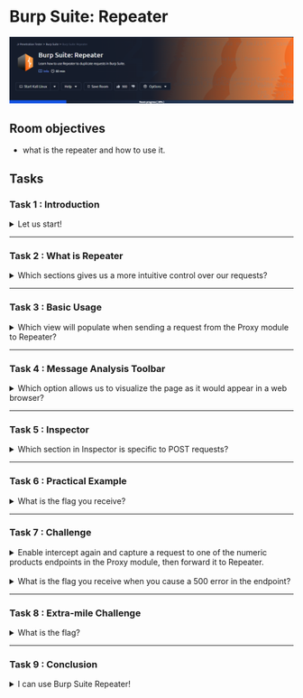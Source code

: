 # Burp Suite: Repeater

![banner](imgs/02-Repeater/roomBanner.png)

## Room objectives

- what is the repeater and how to use it.

## Tasks

### Task 1 : Introduction

<details>
<summary>
Let us start!
</summary>

```
No answer needed
```

</details>

---

### Task 2 : What is Repeater

<details>
<summary>
Which sections gives us a more intuitive control over our requests?
</summary>

```
Inspector
```

</details>

---

### Task 3 : Basic Usage

<details>
<summary>
Which view will populate when sending a request from the Proxy module to Repeater?
</summary>

```
Request
```

</details>

---

### Task 4 : Message Analysis Toolbar

<details>
<summary>
Which option allows us to visualize the page as it would appear in a web browser?
</summary>

```
Render
```

</details>

---

### Task 5 : Inspector

<details>
<summary>
Which section in Inspector is specific to POST requests?
</summary>

```
Body Parameters
```

</details>

---

### Task 6 : Practical Example

<details>
<summary>
What is the flag you receive?
</summary>

<br>

`after opening link in browser > active the foxyProxy > turn proxy in burp on > reload page > add header > forward the request`

<br>

![1](imgs/02-Repeater/1.png)

<br>

![1](imgs/02-Repeater/2.png)

```
THM{Yzg2MWI2ZDhlYzdlNGFiZTUzZTIzMzVi}
```

</details>

---

### Task 7 : Challenge

<details>
<summary>
Enable intercept again and capture a request to one of the numeric products endpoints in the Proxy module, then forward it to Repeater.
</summary>

```
No answer needed
```

</details>

<br>

<details>
<summary>
What is the flag you receive when you cause a 500 error in the endpoint?
</summary>

1. by try input 0 we got 404
2. by try high input like 100 we got 404
3. by try negative input we got error 500 with flag

<br>

![8](imgs/02-Repeater/T8.png)

```
THM{N2MzMzFhMTA1MmZiYjA2YWQ4M2ZmMzhl}
```

</details>

---

### Task 8 : Extra-mile Challenge

<details>
<summary>
What is the flag?
</summary>

*this task require knowledge about SQLI*

```
THM{ZGE3OTUyZGMyMzkwNjJmZjg3Mzk1NjJh}
```

</details>

---

### Task 9 : Conclusion

<details>
<summary>
I can use Burp Suite Repeater!
</summary>

```
No answer needed
```

</details>
